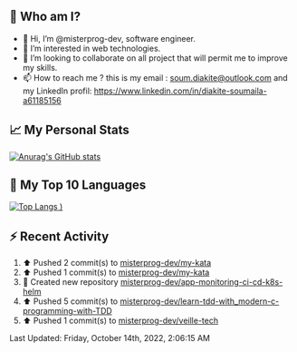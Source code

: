 ## **🔎 Who am I?**
- 👋 Hi, I’m @misterprog-dev, software engineer.
- 👀 I’m interested in web technologies.
- 💞️ I’m looking to collaborate on all project that will permit me to improve my skills.
- 📫 How to reach me ? this is my email : soum.diakite@outlook.com and my LinkedIn profil: https://www.linkedin.com/in/diakite-soumaila-a61185156


## **📈 My Personal Stats**
[![Anurag's GitHub stats](https://github-readme-stats.vercel.app/api?username=misterprog-dev&count_private=true&show_icons=true)](https://github.com/anuraghazra/github-readme-stats)

## **📣 My Top 10 Languages**
[![Top Langs](https://github-readme-stats.vercel.app/api/top-langs/?username=misterprog-dev&langs_count=10&layout=compact&hide=html,css&hide_title=true&&&show_icons=true)
)](https://github.com/anuraghazra/github-readme-stats)

## **⚡ Recent Activity**
<!--RECENT_ACTIVITY:start-->
1. ⬆️ Pushed 2 commit(s) to [misterprog-dev/my-kata](https://github.com/misterprog-dev/my-kata)
2. ⬆️ Pushed 1 commit(s) to [misterprog-dev/my-kata](https://github.com/misterprog-dev/my-kata)
3. 📔 Created new repository [misterprog-dev/app-monitoring-ci-cd-k8s-helm](https://github.com/misterprog-dev/app-monitoring-ci-cd-k8s-helm)
4. ⬆️ Pushed 5 commit(s) to [misterprog-dev/learn-tdd-with_modern-c-programming-with-TDD](https://github.com/misterprog-dev/learn-tdd-with_modern-c-programming-with-TDD)
5. ⬆️ Pushed 1 commit(s) to [misterprog-dev/veille-tech](https://github.com/misterprog-dev/veille-tech)
<!--RECENT_ACTIVITY:end-->
<!--RECENT_ACTIVITY:last_update-->
Last Updated: Friday, October 14th, 2022, 2:06:15 AM
<!--RECENT_ACTIVITY:last_update_end-->

<!---
misterprog-dev/misterprog-dev is a ✨ special ✨ repository because its `README.md` (this file) appears on your GitHub profile.
You can click the Preview link to take a look at your changes.
--->


